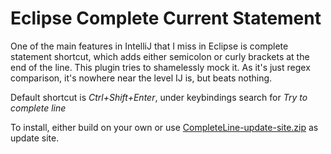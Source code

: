 # Eclipse Complete Current Statement

One of the main features in IntelliJ that I miss in Eclipse is complete statement shortcut,
which adds either semicolon or curly brackets at the end of the line. This plugin tries
to shamelessly mock it. As it's just regex comparison, it's nowhere near the level IJ is,
but beats nothing.

Default shortcut is *Ctrl+Shift+Enter*, under keybindings search for _Try to complete line_

To install, either build on your own or use [CompleteLine-update-site.zip](https://github.com/henri5/completeline/raw/master/CompleteLine-update-site.zip) as update site.
